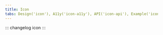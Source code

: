 ```yaml
---
title: Icon
tabs: Design('icon'), A11y('icon-a11y'), API('icon-api'), Example('icon-code'), Changelog('icon-changelog')
---
```


::: changelog icon :::
